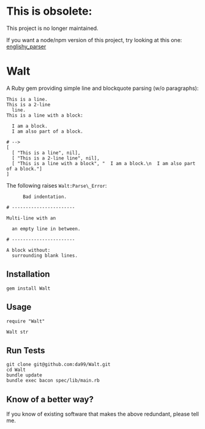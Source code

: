 
This is obsolete:
================

This project is no longer maintained.

If you want
a node/npm version of this project, try looking at this one:
[englishy\_parser](https://github.com/da99/englishy_parser)

Walt
================

A Ruby gem providing simple line and blockquote parsing (w/o paragraphs):

    This is a line.
    This is a 2-line
      line.
    This is a line with a block:

      I am a block.
      I am also part of a block.

    # -->
    [
      [ "This is a line", nil],
      [ "This is a 2-line line", nil],
      [ "This is a line with a block", "  I am a block.\n  I am also part of a block."]
    ]

The following raises `Walt:Parse\_Error`:

          Bad indentation.

    # -----------------------

    Multi-line with an

      an empty line in between.

    # -----------------------

    A block without:
      surrounding blank lines.



Installation
------------

    gem install Walt

Usage
------

    require "Walt"

    Walt str


Run Tests
---------

    git clone git@github.com:da99/Walt.git
    cd Walt
    bundle update
    bundle exec bacon spec/lib/main.rb

Know of a better way?
-----------------------------

If you know of existing software that makes the above redundant,
please tell me.

